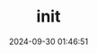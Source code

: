 ---
title: init
tags:
  - 标签
categories:
  - 分类
date: 2024-09-30 01:46:51
copyright_author: xxxx
copyright_author_href: https://xxxxxx.com
copyright_url: https://xxxxxx.com
copyright_info: 此文章版权归xxxxx所有，如有转载，请注明来自原作者
mathjax: true # 对应的文章才会加载 Mathjax 服务
---